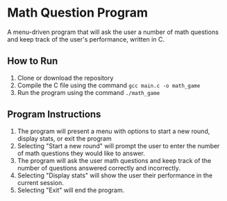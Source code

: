 # Math Question Program

A menu-driven program that will ask the user a number of math questions and keep track of the user's performance, written in C.

## How to Run
1. Clone or download the repository
2. Compile the C file using the command `gcc main.c -o math_game`
3. Run the program using the command `./math_game`

## Program Instructions
1. The program will present a menu with options to start a new round, display stats, or exit the program
2. Selecting "Start a new round" will prompt the user to enter the number of math questions they would like to answer.
3. The program will ask the user math questions and keep track of the number of questions answered correctly and incorrectly.
4. Selecting "Display stats" will show the user their performance in the current session.
5. Selecting "Exit" will end the program.

